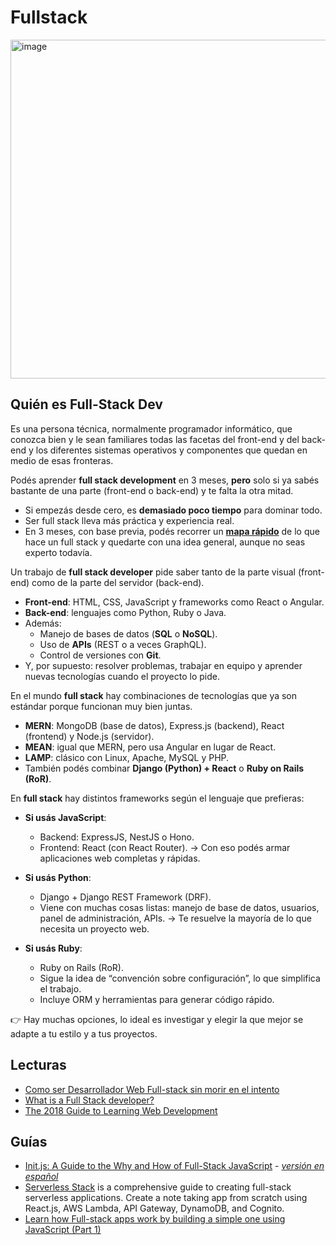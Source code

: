 # Fullstack

[<img width="663" height="542" alt="image" src="https://github.com/user-attachments/assets/7f0a0f86-de05-46b4-8958-110cf5d08200" />](https://roadmap.sh/full-stack?rc=68d3f09dd7b6adb66d8e14e3)


## Quién es Full-Stack Dev
Es una persona técnica, normalmente programador informático, que conozca bien y le sean familiares todas las facetas del front-end y del back-end y los diferentes sistemas operativos y componentes que quedan en medio de esas fronteras.

Podés aprender **full stack development** en 3 meses, **pero** solo si ya sabés bastante de una parte (front-end o back-end) y te falta la otra mitad.
 
* Si empezás desde cero, es **demasiado poco tiempo** para dominar todo.
* Ser full stack lleva más práctica y experiencia real.
* En 3 meses, con base previa, podés recorrer un **[mapa rápido](https://roadmap.sh/full-stack?rc=68d3f09dd7b6adb66d8e14e3)** de lo que hace un full stack y quedarte con una idea general, aunque no seas experto todavía.

Un trabajo de **full stack developer** pide saber tanto de la parte visual (front-end) como de la parte del servidor (back-end).

* **Front-end**: HTML, CSS, JavaScript y frameworks como React o Angular.
* **Back-end**: lenguajes como Python, Ruby o Java.
* Además:
  * Manejo de bases de datos (**SQL** o **NoSQL**).
  * Uso de **APIs** (REST o a veces GraphQL).
  * Control de versiones con **Git**.
* Y, por supuesto: resolver problemas, trabajar en equipo y aprender nuevas tecnologías cuando el proyecto lo pide.

En el mundo **full stack** hay combinaciones de tecnologías que ya son estándar porque funcionan muy bien juntas.

* **MERN**: MongoDB (base de datos), Express.js (backend), React (frontend) y Node.js (servidor).
* **MEAN**: igual que MERN, pero usa Angular en lugar de React.
* **LAMP**: clásico con Linux, Apache, MySQL y PHP.
* También podés combinar **Django (Python) + React** o **Ruby on Rails (RoR)**.

En **full stack** hay distintos frameworks según el lenguaje que prefieras:

* **Si usás JavaScript**:

  * Backend: ExpressJS, NestJS o Hono.
  * Frontend: React (con React Router).
    → Con eso podés armar aplicaciones web completas y rápidas.

* **Si usás Python**:

  * Django + Django REST Framework (DRF).
  * Viene con muchas cosas listas: manejo de base de datos, usuarios, panel de administración, APIs.
    → Te resuelve la mayoría de lo que necesita un proyecto web.

* **Si usás Ruby**:

  * Ruby on Rails (RoR).
  * Sigue la idea de “convención sobre configuración”, lo que simplifica el trabajo.
  * Incluye ORM y herramientas para generar código rápido.

👉 Hay muchas opciones, lo ideal es investigar y elegir la que mejor se adapte a tu estilo y a tus proyectos.


## Lecturas

- [Como ser Desarrollador Web Full-stack sin morir en el intento](https://medium.com/@JManzoSistemas/como-ser-desarrollador-web-full-stack-sin-morir-en-el-intento-42c0f8e605c2)
- [What is a Full Stack developer?](https://www.laurencegellert.com/2012/08/what-is-a-full-stack-developer/)
- [The 2018 Guide to Learning Web Development](https://codeburst.io/the-ultimate-guide-to-learning-full-stack-web-development-in-6-months-for-30-72b3854a7458)

## Guías

- [Init.js: A Guide to the Why and How of Full-Stack JavaScript](https://www.toptal.com/javascript/guide-to-full-stack-javascript-initjs) - [_versión en español_](https://www.toptal.com/javascript/init-js-una-gu-a-de-los-por-qu-y-c-mos-en-el-conjunto-de-tecnolog-as-de-javascript/es)
- [Serverless Stack](http://serverless-stack.com/) is a comprehensive guide to creating full-stack serverless applications. Create a note taking app from scratch using React.js, AWS Lambda, API Gateway, DynamoDB, and Cognito.
- [Learn how Full-stack apps work by building a simple one using JavaScript (Part 1)](https://medium.com/@maher.alkendi2/learn-how-full-stack-apps-work-by-building-a-simple-one-using-javascript-part-1-38e237694012)
